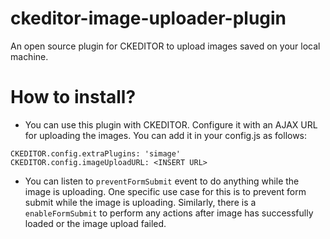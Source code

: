 # ckeditor-image-uploader-plugin
An open source plugin for CKEDITOR to upload images saved on your local machine.

# How to install?
- You can use this plugin with CKEDITOR. Configure it with an AJAX URL for uploading the images. You can add it in your config.js as follows:

`CKEDITOR.config.extraPlugins: 'simage'`  
`CKEDITOR.config.imageUploadURL: <INSERT URL>`

- You can listen to `preventFormSubmit` event to do anything while the image is uploading. One specific use case for this is to prevent form submit while the image is uploading. Similarly, there is a `enableFormSubmit` to perform any actions after image has successfully loaded or the image upload failed.


